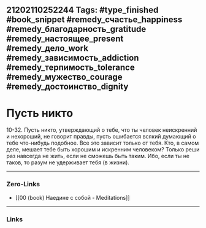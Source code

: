 21202110252244
Tags: #type_finished #book_snippet #remedy_счастье_happiness #remedy_благодарность_gratitude #remedy_настоящее_present #remedy_дело_work #remedy_зависимость_addiction #remedy_терпимость_tolerance #remedy_мужество_courage #remedy_достоинство_dignity
---
#  Пусть никто

 10-32. Пусть никто, утверждающий о тебе, что ты человек неискренний и нехороший, не говорит правды, пусть ошибается всякий думающий о тебе что-нибудь подобное. Все это зависит только от тебя. Кто, в самом деле, мешает тебе быть хорошим и искренним человеком? Только реши раз навсегда не жить, если не сможешь быть таким. Ибо, если ты не таков, то разум не удерживает тебя (в жизни). 

---
### Zero-Links
- [[00 (book) Наедине с собой - Meditations]]
---
### Links
